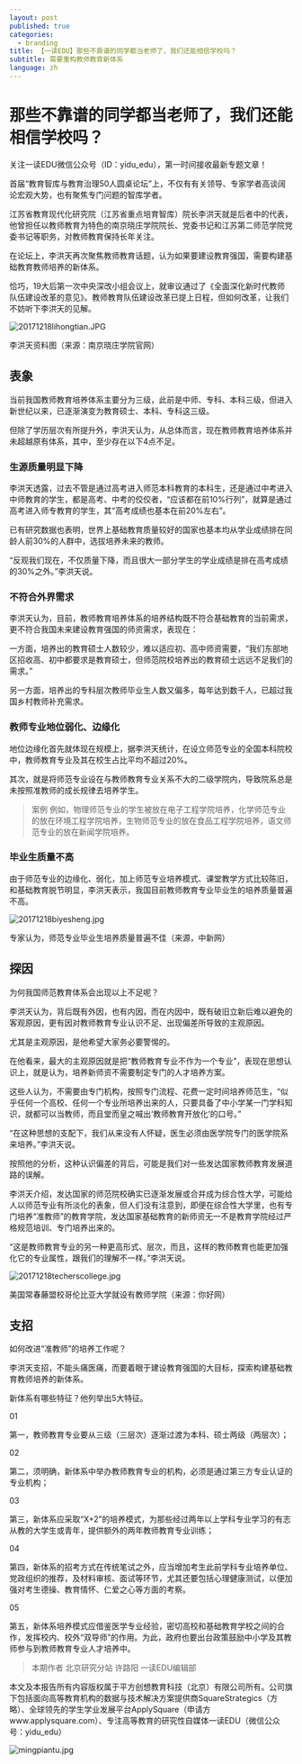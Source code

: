 ```yaml
---
layout: post
published: true
categories:
  - branding
title: 【一读EDU】那些不靠谱的同学都当老师了，我们还能相信学校吗？
subtitle: 需要重构教师教育新体系
language: zh
---
```

# 那些不靠谱的同学都当老师了，我们还能相信学校吗？


关注一读EDU微信公众号（ID：yidu_edu），第一时间接收最新专题文章！




首届“教育智库与教育治理50人圆桌论坛”上，不仅有有关领导、专家学者高谈阔论宏观大势，也有聚焦专门问题的智库学者。



江苏省教育现代化研究院（江苏省重点培育智库）院长李洪天就是后者中的代表，他曾担任以教师教育为特色的南京晓庄学院院长、党委书记和江苏第二师范学院党委书记等职务，对教师教育保持长年关注。



在论坛上，李洪天再次聚焦教师教育话题，认为如果要建设教育强国，需要构建基础教育教师培养的新体系。



恰巧，19大后第一次中央深改小组会议上，就审议通过了《全面深化新时代教师队伍建设改革的意见》。教师教育队伍建设改革已提上日程，但如何改革，让我们不妨听下李洪天的见解。



![20171218lihongtian.JPG]({{site.baseurl}}/image/20171218lihongtian.JPG)


李洪天资料图（来源：南京晓庄学院官网）




## 表象



当前我国教师教育培养体系主要分为三级，此前是中师、专科、本科三级，但进入新世纪以来，已逐渐演变为教育硕士、本科、专科这三级。



但除了学历层次有所提升外，李洪天认为，从总体而言，现在教师教育培养体系并未超越原有体系，其中，至少存在以下4点不足。



### 生源质量明显下降



李洪天透露，过去不管是通过高考进入师范本科教育的本科生，还是通过中考进入中师教育的学生，都是高考、中考的佼佼者，“应该都在前10%行列”，就算是通过高考进入师专教育的学生，其“高考成绩也基本在前20%左右”。



已有研究数据也表明，世界上基础教育质量较好的国家也基本均从学业成绩排在同龄人前30%的人群中，选拔培养未来的教师。



“反观我们现在，不仅质量下降，而且很大一部分学生的学业成绩是排在高考成绩的30%之外。”李洪天说。



### 不符合外界需求



李洪天认为，目前，教师教育培养体系的培养结构既不符合基础教育的当前需求，更不符合我国未来建设教育强国的师资需求，表现在：


一方面，培养出的教育硕士人数较少，难以适应初、高中师资需要，“我们东部地区招收高、初中都要求是教育硕士，但师范院校培养出的教育硕士远远不足我们的需求。”


另一方面，培养出的专科层次教师毕业生人数又偏多，每年达到数千人，已超过我国乡村教师补充需求。



### 教师专业地位弱化、边缘化



地位边缘化首先就体现在规模上，据李洪天统计，在设立师范专业的全国本科院校中，教师教育专业及其在校生占比平均不超过20%。



其次，就是将师范专业设在与教师教育专业关系不大的二级学院内，导致院系总是未按照准教师的成长规律去培养学生。


> 案例
例如，物理师范专业的学生被放在电子工程学院培养，化学师范专业的放在环境工程学院培养，生物师范专业的放在食品工程学院培养，语文师范专业的放在新闻学院培养。


### 毕业生质量不高



由于师范专业的边缘化、弱化，加上师范专业培养模式、课堂教学方式比较陈旧，和基础教育脱节明显，李洪天表示，我国目前教师教育专业毕业生的培养质量普遍不高。



![20171218biyesheng.jpg]({{site.baseurl}}/image/20171218biyesheng.jpg)



专家认为，师范专业毕业生培养质量普遍不佳（来源，中新网）




## 探因

 

为何我国师范教育体系会出现以上不足呢？



李洪天认为，背后既有外因，也有内因，而在内因中，既有破旧立新后难以避免的客观原因，更有因对教师教育专业认识不足、出现偏差所导致的主观原因。



尤其是主观原因，是他希望大家务必要警惕的。



在他看来，最大的主观原因就是把“教师教育专业不作为一个专业”，表现在思想认识上，就是认为，培养新师资不需要制定专门的人才培养方案。



这些人认为，不需要由专门机构，按照专门流程、花费一定时间培养师范生，“似乎任何一个高校、任何一个专业所培养出来的人，只要具备了中小学某一门学科知识，就都可以当教师，而且堂而皇之喊出‘教师教育开放化’的口号。”



“在这种思想的支配下，我们从来没有人怀疑，医生必须由医学院专门的医学院系来培养。”李洪天说。



按照他的分析，这种认识偏差的背后，可能是我们对一些发达国家教师教育发展道路的误解。



李洪天介绍，发达国家的师范院校确实已逐渐发展或合并成为综合性大学，可能给人以师范专业有所淡化的表象，但人们没有注意到，即便在综合性大学里，也有专门培养“准教师”的教育学院，发达国家基础教育的新师资无一不是教育学院经过严格规范培训、专门培养出来的。



“这是教师教育专业的另一种更高形式、层次，而且，这样的教师教育也能更加强化它的专业属性，跟我们的理解不一样。”李洪天说。



![20171218techerscollege.jpg]({{site.baseurl}}/image/20171218techerscollege.jpg)



美国常春藤盟校哥伦比亚大学就设有教师学院（来源：你好网）




## 支招



如何改进“准教师”的培养工作呢？



李洪天支招，不能头痛医痛，而要着眼于建设教育强国的大目标，探索构建基础教育教师培养的新体系。



新体系有哪些特征？他列举出5大特征。



01

第一，教师教育专业要从三级（三层次）逐渐过渡为本科、硕士两级（两层次）；



02

第二，须明确，新体系中举办教师教育专业的机构，必须是通过第三方专业认证的专业机构；



03

第三，新体系应采取“X+2”的培养模式，为那些经过两年以上学科专业学习的有志从教的大学生或青年，提供额外的两年教师教育专业训练；



04

第四，新体系的招考方式在传统笔试之外，应当增加考生此前学科专业培养单位、党政组织的推荐，及材料审核、面试等环节，尤其还要包括心理健康测试，以便加强对考生德操、教育情怀、仁爱之心等方面的考察。



05

第五，新体系培养模式应借鉴医学专业经验，密切高校和基础教育学校之间的合作，发挥校内、校外“双导师”的作用。为此，政府也要出台政策鼓励中小学及其教师参与到教师教育专业人才培养中。











> 本期作者
北京研究分站 许路阳
一读EDU编辑部


本文及本报告所有内容版权属于平方创想教育科技（北京）有限公司所有。公司旗下包括面向高等教育机构的数据与技术解决方案提供商SquareStrategics（方略）、全球领先的学生学业发展平台ApplySquare（申请方www.applysquare.com）、专注高等教育的研究性自媒体一读EDU（微信公众号：yidu_edu）

![mingpiantu.jpg]({{site.baseurl}}/image/mingpiantu.jpg)
